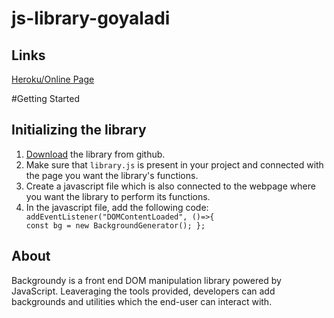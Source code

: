 # js-library-goyaladi

## Links
<a href="https://backgroundy.herokuapp.com" target="_blank">Heroku/Online Page</a>

#Getting Started
<h2 id="initializing">Initializing the library</h2>
          <div>
          <ol>
              <li><a href="https://github.com/csc309-fall-2020/js-library-goyaladi">Download</a> the library from github.</li>
              <li>Make sure that <code>library.js</code> is present in your project and connected with the page you want the library's functions.</li>
              <li>Create a javascript file which is also connected to the webpage where you want the library to perform its functions.</li>
              <li>In the javascript file, add the following code:</li>
              <div class="code-block">
                <code><span class="blue-text">addEventListener("DOMContentLoaded", ()=>{</span><br><span class="red-text">const bg = new BackgroundGenerator();</span><span class="blue-text"> };</span></code>
              </div>
            </ol>
          </div>

## About
Backgroundy is a front end DOM manipulation library powered by JavaScript. Leaveraging the tools provided, developers can add backgrounds and utilities which the end-user can interact with.

